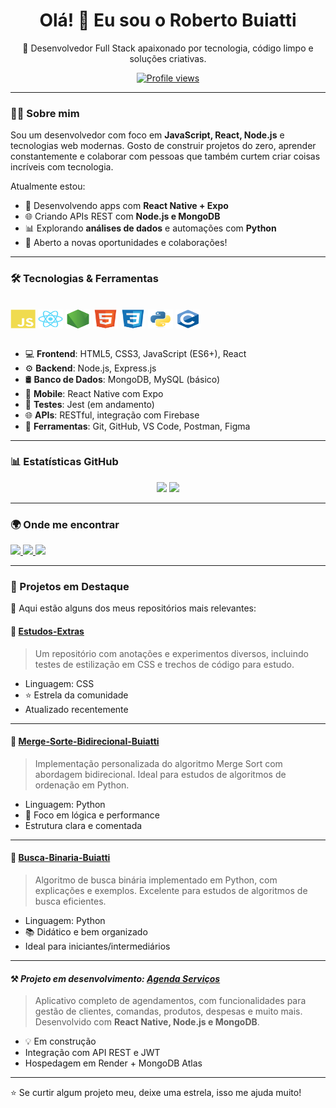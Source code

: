 <h1 align="center">Olá! 👋 Eu sou o Roberto Buiatti</h1>

<p align="center">
  🚀 Desenvolvedor Full Stack apaixonado por tecnologia, código limpo e soluções criativas.  
</p>

<p align="center">
  <a href="https://github.com/RobertoBuiatti">
    <img src="https://komarev.com/ghpvc/?username=RobertoBuiatti&style=flat-square&color=blue" alt="Profile views" />
  </a>
</p>

---

### 👨‍💻 Sobre mim

Sou um desenvolvedor com foco em **JavaScript, React, Node.js** e tecnologias web modernas. Gosto de construir projetos do zero, aprender constantemente e colaborar com pessoas que também curtem criar coisas incríveis com tecnologia.

Atualmente estou:

- 📱 Desenvolvendo apps com **React Native + Expo**
- 🌐 Criando APIs REST com **Node.js e MongoDB**
- 📊 Explorando **análises de dados** e automações com **Python**
- 💼 Aberto a novas oportunidades e colaborações!

---

### 🛠️ Tecnologias & Ferramentas

<div style="display: inline_block"><br>
  <img align="center" alt="RobertoBuiatti-Js" height="30" width="40" src="https://raw.githubusercontent.com/devicons/devicon/master/icons/javascript/javascript-plain.svg">
  <img align="center" alt="RobertoBuiatti-React" height="30" width="40" src="https://raw.githubusercontent.com/devicons/devicon/master/icons/react/react-original.svg">
  <img align="center" alt="RobertoBuiatti-Node" height="30" width="40" src="https://raw.githubusercontent.com/devicons/devicon/master/icons/nodejs/nodejs-original.svg">
  <img align="center" alt="RobertoBuiatti-HTML" height="30" width="40" src="https://raw.githubusercontent.com/devicons/devicon/master/icons/html5/html5-original.svg">
  <img align="center" alt="RobertoBuiatti-CSS" height="30" width="40" src="https://raw.githubusercontent.com/devicons/devicon/master/icons/css3/css3-original.svg">
  <img align="center" alt="RobertoBuiatti-Python" height="30" width="40" src="https://raw.githubusercontent.com/devicons/devicon/master/icons/python/python-original.svg">
  <img align="center" alt="RobertoBuiatti-C" height="30" width="40" src="https://raw.githubusercontent.com/devicons/devicon/master/icons/c/c-original.svg">
</div>

<br/>

- 💻 **Frontend**: HTML5, CSS3, JavaScript (ES6+), React
- ⚙️ **Backend**: Node.js, Express.js
- 🛢️ **Banco de Dados**: MongoDB, MySQL (básico)
- 📱 **Mobile**: React Native com Expo
- 🧪 **Testes**: Jest (em andamento)
- 🌐 **APIs**: RESTful, integração com Firebase
- 🔧 **Ferramentas**: Git, GitHub, VS Code, Postman, Figma

---

### 📊 Estatísticas GitHub

<div align="center">
  <img height="180em" src="https://github-readme-stats.vercel.app/api?username=RobertoBuiatti&show_icons=true&theme=dark&include_all_commits=true&count_private=true"/>
  <img height="180em" src="https://github-readme-stats.vercel.app/api/top-langs/?username=RobertoBuiatti&layout=compact&langs_count=7&theme=dark"/>
</div>

---

### 🌍 Onde me encontrar

<div>
  <a href="https://www.instagram.com/roberto.buiatti/" target="_blank">
    <img src="https://img.shields.io/badge/-Instagram-%23E4405F?style=for-the-badge&logo=instagram&logoColor=white">
  </a>
  <a href="mailto:robertobuiatti2@gmail.com">
    <img src="https://img.shields.io/badge/-Gmail-%23333?style=for-the-badge&logo=gmail&logoColor=white">
  </a>
  <a href="https://www.linkedin.com/in/roberto-buiatti-10b403143" target="_blank">
    <img src="https://img.shields.io/badge/-LinkedIn-%230077B5?style=for-the-badge&logo=linkedin&logoColor=white">
  </a>
</div>

---

### 📌 Projetos em Destaque

🚀 Aqui estão alguns dos meus repositórios mais relevantes:

#### 🔹 [Estudos-Extras](https://github.com/RobertoBuiatti/Estudos-Extras)
> Um repositório com anotações e experimentos diversos, incluindo testes de estilização em CSS e trechos de código para estudo.

- Linguagem: CSS
- ⭐️ Estrela da comunidade
- Atualizado recentemente

---

#### 🔹 [Merge-Sorte-Bidirecional-Buiatti](https://github.com/RobertoBuiatti/Merge-Sorte-Bidirecional-Buiatti)
> Implementação personalizada do algoritmo Merge Sort com abordagem bidirecional. Ideal para estudos de algoritmos de ordenação em Python.

- Linguagem: Python
- 🧠 Foco em lógica e performance
- Estrutura clara e comentada

---

#### 🔹 [Busca-Binaria-Buiatti](https://github.com/RobertoBuiatti/Busca-Binaria-Buiatti)
> Algoritmo de busca binária implementado em Python, com explicações e exemplos. Excelente para estudos de algoritmos de busca eficientes.

- Linguagem: Python
- 📚 Didático e bem organizado
- Ideal para iniciantes/intermediários

---

#### ⚒️ *Projeto em desenvolvimento: [Agenda Serviços](https://github.com/RobertoBuiatti)*
> Aplicativo completo de agendamentos, com funcionalidades para gestão de clientes, comandas, produtos, despesas e muito mais. Desenvolvido com **React Native, Node.js e MongoDB**.

- 💡 Em construção
- Integração com API REST e JWT
- Hospedagem em Render + MongoDB Atlas

---

⭐️ Se curtir algum projeto meu, deixe uma estrela, isso me ajuda muito!
